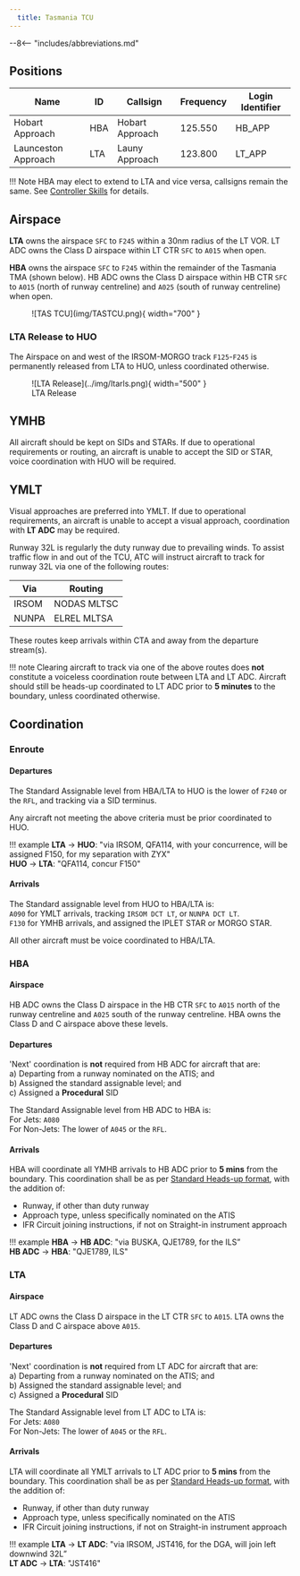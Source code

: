 ```yaml
---
  title: Tasmania TCU
---
```


--8<-- "includes/abbreviations.md"

## Positions

| Name               | ID      | Callsign       | Frequency        | Login Identifier              |
| ------------------ | --------------| -------------- | ---------------- | ---------------------|
| Hobart Approach  | HBA | Hobart Approach  | 125.550       | HB_APP    |
| Launceston Approach  | LTA | Launy Approach   | 123.800        | LT_APP                 |

!!! Note
    HBA may elect to extend to LTA and vice versa, callsigns remain the same. See [Controller Skills](../controller-skills/extending.md) for details.

## Airspace
**LTA** owns the airspace `SFC` to `F245` within a 30nm radius of the LT VOR. LT ADC owns the Class D airspace within LT CTR `SFC` to `A015` when open.  

**HBA** owns the airspace `SFC` to `F245` within the remainder of the Tasmania TMA (shown below). HB ADC owns the Class D airspace within HB CTR `SFC` to `A015` (north of runway centreline) and `A025` (south of runway centreline) when open. 

<figure markdown>
![TAS TCU](img/TASTCU.png){ width="700" }
</figure>

### LTA Release to HUO
The Airspace on and west of the IRSOM-MORGO track `F125`-`F245` is permanently released from LTA to HUO, unless coordinated otherwise.

<figure markdown>
![LTA Release](../img/ltarls.png){ width="500" }
  <figcaption>LTA Release</figcaption>
</figure>

## YMHB
All aircraft should be kept on SIDs and STARs. If due to operational requirements or routing, an aircraft is unable to accept the SID or STAR, voice coordination with HUO will be required.

## YMLT
Visual approaches are preferred into YMLT. If due to operational requirements, an aircraft is unable to accept a visual approach, coordination with **LT ADC** may be required.  

Runway 32L is regularly the duty runway due to prevailing winds. To assist traffic flow in and out of the TCU, ATC will instruct aircraft to track for runway 32L via one of the following routes:

| Via              | Routing      |
| ------------------ | --------------|
| IRSOM  | NODAS MLTSC |
| NUNPA  | ELREL MLTSA |

These routes keep arrivals within CTA and away from the departure stream(s).

!!! note
    Clearing aircraft to track via one of the above routes does **not** constitute a voiceless coordination route between LTA and LT ADC. Aircraft should still be heads-up coordinated to LT ADC prior to **5 minutes** to the boundary, unless coordinated otherwise.

## Coordination

### Enroute
#### Departures
The Standard Assignable level from HBA/LTA to HUO is the lower of `F240` or the `RFL`, and tracking via a SID terminus.

Any aircraft not meeting the above criteria must be prior coordinated to HUO.

!!! example
    <span class="hotline">**LTA** -> **HUO**</span>: "via IRSOM, QFA114, with your concurrence, will be assigned F150, for my separation with ZYX"  
    <span class="hotline">**HUO** -> **LTA**</span>: "QFA114, concur F150"

#### Arrivals
The Standard assignable level from HUO to HBA/LTA is:  
`A090` for YMLT arrivals, tracking `IRSOM DCT LT`, or `NUNPA DCT LT`.  
`F130` for YMHB arrivals, and assigned the IPLET STAR or MORGO STAR.

All other aircraft must be voice coordinated to HBA/LTA.

### HBA
#### Airspace
HB ADC owns the Class D airspace in the HB CTR `SFC` to `A015` north of the runway centreline and `A025` south of the runway centreline. HBA owns the Class D and C airspace above these levels.

#### Departures
'Next' coordination is **not** required from HB ADC for aircraft that are:   
  a) Departing from a runway nominated on the ATIS; and  
  b) Assigned the standard assignable level; and  
  c) Assigned a **Procedural** SID

The Standard Assignable level from HB ADC to HBA is:  
For Jets: `A080`  
For Non-Jets: The lower of `A045` or the `RFL`.

#### Arrivals
HBA will coordinate all YMHB arrivals to HB ADC prior to **5 mins** from the boundary. This coordination shall be as per [Standard Heads-up format](../../controller-skills/coordination/#heads-up), with the addition of:

- Runway, if other than duty runway  
- Approach type, unless specifically nominated on the ATIS  
- IFR Circuit joining instructions, if not on Straight-in instrument approach

!!! example
    <span class="hotline">**HBA** -> **HB ADC**</span>: "via BUSKA, QJE1789, for the ILS”  
    <span class="hotline">**HB ADC** -> **HBA**</span>: "QJE1789, ILS"

### LTA
#### Airspace
LT ADC owns the Class D airspace in the LT CTR `SFC` to `A015`. LTA owns the Class D and C airspace above `A015`.

#### Departures
'Next' coordination is **not** required from LT ADC for aircraft that are:   
  a) Departing from a runway nominated on the ATIS; and  
  b) Assigned the standard assignable level; and  
  c) Assigned a **Procedural** SID

The Standard Assignable level from LT ADC to LTA is:  
For Jets: `A080`  
For Non-Jets: The lower of `A045` or the `RFL`.

#### Arrivals
LTA will coordinate all YMLT arrivals to LT ADC prior to **5 mins** from the boundary. This coordination shall be as per [Standard Heads-up format](../../controller-skills/coordination/#heads-up), with the addition of:

- Runway, if other than duty runway  
- Approach type, unless specifically nominated on the ATIS  
- IFR Circuit joining instructions, if not on Straight-in instrument approach

!!! example
    <span class="hotline">**LTA** -> **LT ADC**</span>: "via IRSOM, JST416, for the DGA, will join left downwind 32L”  
    <span class="hotline">**LT ADC** -> **LTA**</span>: "JST416"